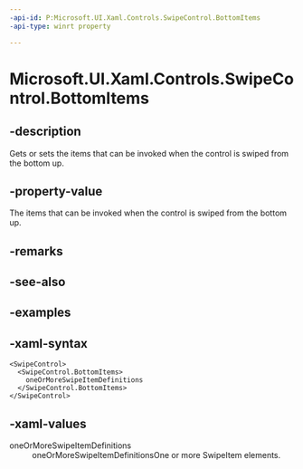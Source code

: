 ```yaml
---
-api-id: P:Microsoft.UI.Xaml.Controls.SwipeControl.BottomItems
-api-type: winrt property

---
```

<!-- Property syntax.
public SwipeItems BottomItems { get;  set; }
-->

# Microsoft.UI.Xaml.Controls.SwipeControl.BottomItems


## -description

Gets or sets the items that can be invoked when the control is swiped from the bottom up.


## -property-value

The items that can be invoked when the control is swiped from the bottom up.


## -remarks


## -see-also


## -examples


## -xaml-syntax

```xaml
<SwipeControl>
  <SwipeControl.BottomItems>
    oneOrMoreSwipeItemDefinitions
  </SwipeControl.BottomItems>
</SwipeControl>
```


## -xaml-values

<dl><dt>oneOrMoreSwipeItemDefinitions</dt><dd>oneOrMoreSwipeItemDefinitionsOne or more SwipeItem elements.</dd>
</dl>


